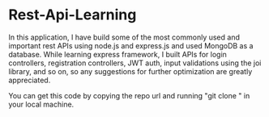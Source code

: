 # Rest-Api-Learning
In this application, I have build some of the most commonly used and important rest APIs using node.js and express.js and used MongoDB as a database.
While learning express framework, I built APIs for login controllers, registration controllers, JWT auth, input validations using the joi library, and so on, so any suggestions for further optimization are greatly appreciated. 

You can get this code by copying the repo url and running "git clone <repoUrl>" in your local machine. 
